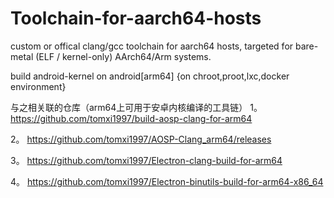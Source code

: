 # Toolchain-for-aarch64-hosts
custom or offical clang/gcc toolchain for aarch64 hosts, targeted for bare-metal (ELF / kernel-only) AArch64/Arm systems.

build android-kernel on android[arm64] {on chroot,proot,lxc,docker environment}

与之相关联的仓库（arm64上可用于安卓内核编译的工具链）
1。
https://github.com/tomxi1997/build-aosp-clang-for-arm64

2。
https://github.com/tomxi1997/AOSP-Clang_arm64/releases

3。
https://github.com/tomxi1997/Electron-clang-build-for-arm64

4。
https://github.com/tomxi1997/Electron-binutils-build-for-arm64-x86_64
 
